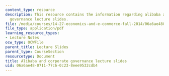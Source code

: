 ```yaml
---
content_type: resource
description: This resource contains the information regarding alibaba and corporate
  governance lecture slides.
file: /media/courses/14-27-economics-and-e-commerce-fall-2014/06a6ae48071177c60c238eee9532cdb4_MIT14_27F14_lecslide18.pdf
file_type: application/pdf
learning_resource_types:
- Lecture Notes
ocw_type: OCWFile
parent_title: Lecture Slides
parent_type: CourseSection
resourcetype: Document
title: Alibaba and corporate governance lecture slides
uid: 06a6ae48-0711-77c6-0c23-8eee9532cdb4
---
```

